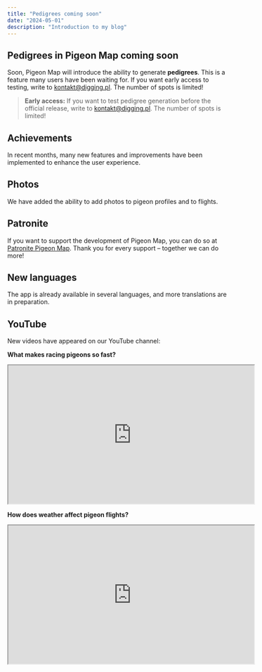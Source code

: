 ```yaml
---
title: "Pedigrees coming soon"
date: "2024-05-01"
description: "Introduction to my blog"
---
```


## Pedigrees in Pigeon Map coming soon

Soon, Pigeon Map will introduce the ability to generate **pedigrees**. This is a feature many users have been waiting for. If you want early access to testing, write to [kontakt@digging.pl](mailto:kontakt@digging.pl). The number of spots is limited!

> **Early access:**
> If you want to test pedigree generation before the official release, write to [kontakt@digging.pl](mailto:kontakt@digging.pl). The number of spots is limited!

## Achievements

In recent months, many new features and improvements have been implemented to enhance the user experience.

## Photos

We have added the ability to add photos to pigeon profiles and to flights.

## Patronite

If you want to support the development of Pigeon Map, you can do so at [Patronite Pigeon Map](https://patronite.pl/pigeonmap). Thank you for every support – together we can do more!

## New languages

The app is already available in several languages, and more translations are in preparation.

## YouTube

New videos have appeared on our YouTube channel:

**What makes racing pigeons so fast?**

<div align="center">
  <iframe width="560" height="315" src="https://www.youtube.com/embed/7-snAatI1Yo?si=s5IjGHLHYROzL_jP" title="What makes racing pigeons so fast?" allow="accelerometer; autoplay; clipboard-write; encrypted-media; gyroscope; picture-in-picture; web-share" allowfullscreen></iframe>
</div>

**How does weather affect pigeon flights?**

<div align="center">
  <iframe width="560" height="315" src="https://www.youtube.com/embed/Xkcax_YaciU?si=pbtQp_dEas9EQGXy" title="How does weather affect pigeon flights?" allow="accelerometer; autoplay; clipboard-write; encrypted-media; gyroscope; picture-in-picture; web-share" allowfullscreen></iframe>
</div>